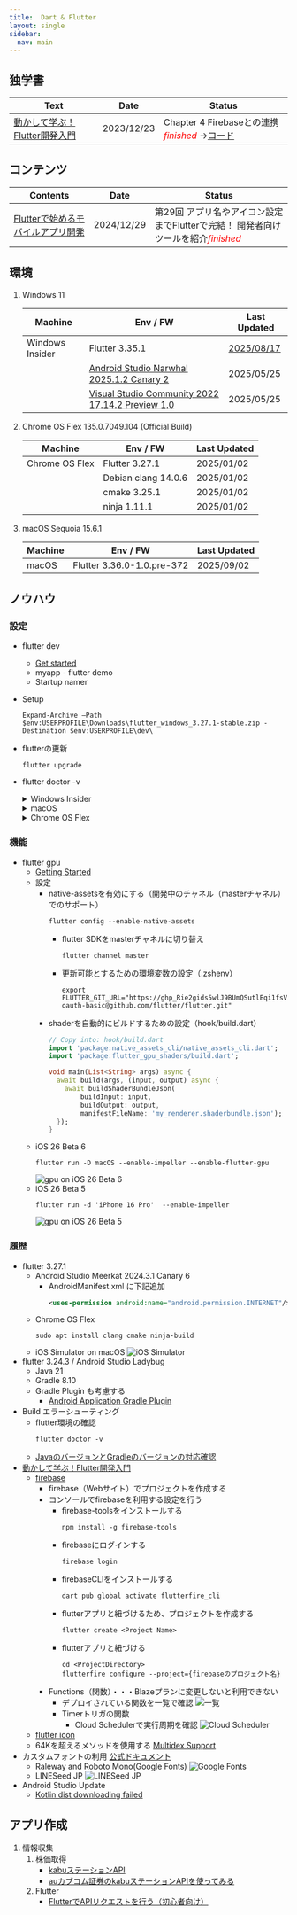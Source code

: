 ```yaml
---
title:  Dart & Flutter
layout: single
sidebar:
  nav: main
---
```

##  独学書

  |Text                                                                                |Date      |Status
  |------------------------------------------------------------------------------------|----------|---
  |[動かして学ぶ！Flutter開発入門](https://www.shoeisha.co.jp/book/detail/9784798177366) |2023/12/23|Chapter 4 Firebaseとの連携 <span style="color: red;">*finished*</span> ->[コード](https://github.com/Tatsukiyoshi/Weekend_Programming/tree/main/flutter/introduction)

##  コンテンツ

  |Contents                                                                        |Date      |Status
  |--------------------------------------------------------------------------------|----------|---
  |[Flutterで始めるモバイルアプリ開発](https://codezine.jp/article/corner/830)       |2024/12/29|第29回 アプリ名やアイコン設定までFlutterで完結！ 開発者向けツールを紹介<span style="color: red;">*finished*</span>

##  環境
  1. Windows 11

      |Machine        |Env / FW                                                              |Last Updated
      |---------------|----------------------------------------------------------------------|----------
      |Windows Insider|Flutter 3.35.1                                                        |[2025/08/17](https://docs.flutter.dev/release/release-notes)
      |               |[Android Studio Narwhal 2025.1.2 Canary 2](Kotlin#android-studio)     |2025/05/25
      |               |[Visual Studio Community 2022 17.14.2 Preview 1.0](NET)               |2025/05/25

  1. Chrome OS Flex 135.0.7049.104 (Official Build)

      |Machine        |Env / FW                     |Last Updated
      |---------------|-----------------------------|----------
      |Chrome OS Flex |Flutter 3.27.1               |2025/01/02
      |               |Debian clang 14.0.6          |2025/01/02
      |               |cmake 3.25.1                 |2025/01/02
      |               |ninja 1.11.1                 |2025/01/02

  1.  macOS Sequoia 15.6.1

      |Machine        |Env / FW                     |Last Updated
      |---------------|-----------------------------|----------
      |macOS          |Flutter 3.36.0-1.0.pre-372   |2025/09/02

##  ノウハウ
### 設定
  - flutter dev
    -  [Get started](https://docs.flutter.dev/get-started/install)
    -  myapp - flutter demo
    -  Startup namer
  - Setup
    ```
    Expand-Archive –Path $env:USERPROFILE\Downloads\flutter_windows_3.27.1-stable.zip -Destination $env:USERPROFILE\dev\
    ```
  - flutterの更新
    ```
    flutter upgrade
    ```
  - flutter doctor -v
    <details>
    <summary>
    Windows Insider
    </summary>

    ```
    [√] Flutter (Channel stable, 3.35.1, on Microsoft Windows [Version 10.0.26220.5790], locale ja-JP) [538ms]
        • Flutter version 3.35.1 on channel stable at C:\Users\taish\dev\flutter
        • Upstream repository https://github.com/flutter/flutter.git
        • Framework revision 20f8274939 (3 weeks ago), 2025-08-14 10:53:09 -0700
        • Engine revision 1e9a811bf8
        • Dart version 3.9.0
        • DevTools version 2.48.0
        • Feature flags: enable-web, enable-linux-desktop, enable-macos-desktop, enable-windows-desktop, enable-android, enable-ios,
          cli-animations, enable-lldb-debugging

    [√] Windows Version (Windows 11 or higher, 25H2, 2009) [1,565ms]

    [√] Android toolchain - develop for Android devices (Android SDK version 36.1.0-rc1) [3.4s]
        • Android SDK at C:\Users\taish\AppData\Local\Android\Sdk
        • Emulator version 36.2.7.0 (build_id 14033747) (CL:N/A)
        • Platform android-CANARY, build-tools 36.1.0-rc1
        • ANDROID_HOME = C:\Users\taish\AppData\Local\Android\Sdk
        • Java binary at: D:\Program Files\Android\Android Studio\jbr\bin\java
          This is the JDK bundled with the latest Android Studio installation on this machine.
          To manually set the JDK path, use: `flutter config --jdk-dir="path/to/jdk"`.
        • Java version OpenJDK Runtime Environment (build 21.0.8+-14018985-b1038.68)
        • All Android licenses accepted.

    [√] Chrome - develop for the web [300ms]
        • Chrome at C:\Program Files\Google\Chrome\Application\chrome.exe

    [√] Visual Studio - develop Windows apps (Visual Studio Community 2022 17.14.13 Preview 1.0) [299ms]
        • Visual Studio at D:\Program Files\Microsoft Visual Studio\2022\Preview
        • Visual Studio Community 2022 version 17.14.36414.22
        • The current Visual Studio installation is a pre-release version. It may not be supported by Flutter yet.
        • Windows 10 SDK version 10.0.26100.0

    [√] Android Studio (version 2025.1.4) [99ms]
        • Android Studio at D:\Program Files\Android\Android Studio
        • Flutter plugin can be installed from:
          https://plugins.jetbrains.com/plugin/9212-flutter
        • Dart plugin can be installed from:
          https://plugins.jetbrains.com/plugin/6351-dart
        • Java version OpenJDK Runtime Environment (build 21.0.8+-14018985-b1038.68)

    [√] IntelliJ IDEA Ultimate Edition (version 2025.2) [98ms]
        • IntelliJ at C:\Program Files\JetBrains\IntelliJ IDEA 252.23892.248
        • Flutter plugin version 85.3.2
        • Dart plugin version 252.25557.23

    [√] VS Code (version 1.103.2) [12ms]
        • VS Code at C:\Users\taish\AppData\Local\Programs\Microsoft VS Code
        • Flutter extension version 3.118.0

    [√] Connected device (3 available) [2.4s]
        • Windows (desktop) • windows • windows-x64    • Microsoft Windows [Version 10.0.26220.5790]
        • Chrome (web)      • chrome  • web-javascript • Google Chrome 139.0.7258.155
        • Edge (web)        • edge    • web-javascript • Microsoft Edge 140.0.3485.54

    [√] Network resources [1,102ms]
        • All expected network resources are available.

    • No issues found!
    ```
    </details>

    <details>
    <summary>
    macOS
    </summary>

    ```
    [✓] Flutter (Channel master, 3.36.0-1.0.pre-372, on macOS 15.6.1 24G90 darwin-arm64, locale ja-JP) [1,504ms]
        • Flutter version 3.36.0-1.0.pre-372 on channel master at /Users/taishow2024/src/flutter
        • Upstream repository https://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:x-oauth-basic@github.com/flutter/flutter.git
        • FLUTTER_GIT_URL = https://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:x-oauth-basic@github.com/flutter/flutter.git
        • Framework revision 9e433cb596 (7 hours ago), 2025-09-01 16:07:43 -0400
        • Engine revision 9e433cb596
        • Dart version 3.10.0 (build 3.10.0-158.0.dev)
        • DevTools version 2.50.0
        • Feature flags: enable-web, enable-linux-desktop, enable-macos-desktop, enable-windows-desktop, enable-android, enable-ios, cli-animations,
          enable-native-assets, omit-legacy-version-file, enable-lldb-debugging

    [✓] Android toolchain - develop for Android devices (Android SDK version 36.1.0-rc1) [1,680ms]
        • Android SDK at /Users/taishow2024/Library/Android/sdk
        • Emulator version 36.1.9.0 (build_id 13823996) (CL:N/A)
        • Platform android-36, build-tools 36.1.0-rc1
        • Java binary at: /Applications/Android Studio.app/Contents/jbr/Contents/Home/bin/java
          This is the JDK bundled with the latest Android Studio installation on this machine.
          To manually set the JDK path, use: `flutter config --jdk-dir="path/to/jdk"`.
        • Java version OpenJDK Runtime Environment (build 21.0.6+-13391695-b895.109)
        • All Android licenses accepted.

    [✓] Xcode - develop for iOS and macOS (Xcode 26.0) [1,525ms]
        • Xcode at /Applications/Xcode-beta.app/Contents/Developer
        • Build 17A5305f
        • CocoaPods version 1.16.2

    [✓] Chrome - develop for the web [6ms]
        • Chrome at /Applications/Google Chrome.app/Contents/MacOS/Google Chrome

    [✓] Connected device (4 available) [7.5s]
        • sdk gphone64 arm64 (mobile) • emulator-5554                        • android-arm64  • Android 16 (API 36) (emulator)
        • iPhone 16 Pro (mobile)      • 105561CA-56A3-4CE1-923F-682DBDD99B52 • ios            • com.apple.CoreSimulator.SimRuntime.iOS-26-0 (simulator)
        • macOS (desktop)             • macos                                • darwin-arm64   • macOS 15.6.1 24G90 darwin-arm64
        • Chrome (web)                • chrome                               • web-javascript • Google Chrome 139.0.7258.155

    [✓] Network resources [297ms]
        • All expected network resources are available.

    • No issues found!
    ```
    </details>

    <details>
    <summary>
    Chrome OS Flex
    </summary>

    ```
    [✓] Flutter (Channel stable, 3.27.1, on Debian GNU/Linux 12 (bookworm) 6.6.54-05528-gdd4efe62d86b, locale en_US.UTF-8)
        • Flutter version 3.27.1 on channel stable at /home/taishow2006/src/flutter
        • Upstream repository https://github.com/flutter/flutter.git
        • Framework revision 17025dd882 (2 weeks ago), 2024-12-17 03:23:09 +0900
        • Engine revision cb4b5fff73
        • Dart version 3.6.0
        • DevTools version 2.40.2

    [✗] Android toolchain - develop for Android devices
        ✗ Unable to locate Android SDK.
          Install Android Studio from: https://developer.android.com/studio/index.html
          On first launch it will assist you in installing the Android SDK components.
          (or visit https://flutter.dev/to/linux-android-setup for detailed instructions).
          If the Android SDK has been installed to a custom location, please use
          `flutter config --android-sdk` to update to that location.


    [✗] Chrome - develop for the web (Cannot find Chrome executable at google-chrome)
        ! Cannot find Chrome. Try setting CHROME_EXECUTABLE to a Chrome executable.

    [✓] Linux toolchain - develop for Linux desktop
        • Debian clang version 14.0.6
        • cmake version 3.25.1
        • ninja version 1.11.1
        • pkg-config version 1.8.1

    [!] Android Studio (not installed)
        • Android Studio not found; download from https://developer.android.com/studio/index.html
          (or visit https://flutter.dev/to/linux-android-setup for detailed instructions).

    [✓] VS Code (version 1.96.2)
        • VS Code at /usr/share/code
        • Flutter extension version 3.102.0

    [✓] Connected device (1 available)
        • Linux (desktop) • linux • linux-x64 • Debian GNU/Linux 12 (bookworm) 6.6.54-05528-gdd4efe62d86b

    [✓] Network resources
        • All expected network resources are available.

    ! Doctor found issues in 3 categories.
    ```
    </details>
### 機能
  - flutter gpu
    - [Getting Started](https://medium.com/flutter/getting-started-with-flutter-gpu-f33d497b7c11)
    - 設定
      - native-assetsを有効にする（開発中のチャネル（masterチャネル）でのサポート）
        ```
        flutter config --enable-native-assets
        ```
        - flutter SDKをmasterチャネルに切り替え
          ```
          flutter channel master
          ```
        - 更新可能とするための環境変数の設定（.zshenv）
          ```
          export FLUTTER_GIT_URL="https://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:x-oauth-basic@github.com/flutter/flutter.git"
          ```
      - shaderを自動的にビルドするための設定（hook/build.dart）
        ```dart
        // Copy into: hook/build.dart
        import 'package:native_assets_cli/native_assets_cli.dart';
        import 'package:flutter_gpu_shaders/build.dart';

        void main(List<String> args) async {
          await build(args, (input, output) async {
            await buildShaderBundleJson(
                buildInput: input,
                buildOutput: output,
                manifestFileName: 'my_renderer.shaderbundle.json');
          });
        }
        ```
    - iOS 26 Beta 6
      ```
      flutter run -D macOS --enable-impeller --enable-flutter-gpu
      ```
      ![gpu on iOS 26 Beta 6](/images/flutter/20250820_gpu_iOS26_Beta6.png)
    - iOS 26 Beta 5
      ```
      flutter run -d 'iPhone 16 Pro'  --enable-impeller
      ```
      ![gpu on iOS 26 Beta 5](/images/flutter/20250811_gpu_iOS26_Beta5.png)
### 履歴
  - flutter 3.27.1
    - Android Studio Meerkat 2024.3.1 Canary 6
      - AndroidManifest.xml に下記追加
        ```xml
        <uses-permission android:name="android.permission.INTERNET"/>
        ```
    - Chrome OS Flex
      ```
      sudo apt install clang cmake ninja-build
      ```
    - iOS Simulator on macOS
      ![iOS Simulator](/images/flutter/20241229_iOS_Simulator.png)
  - flutter 3.24.3 / Android Studio Ladybug
    - Java 21
    - Gradle 8.10
    - Gradle Plugin も考慮する
      - [Android Application Gradle Plugin](https://mvnrepository.com/artifact/com.android.application)
  - Build エラーシューティング
    - flutter環境の確認
      ```
      flutter doctor -v
      ```
    - [JavaのバージョンとGradleのバージョンの対応確認](https://docs.gradle.org/current/userguide/compatibility.html#java)
  - [動かして学ぶ！Flutter開発入門](https://www.shoeisha.co.jp/book/detail/9784798177366)
    - [firebase](https://firebase.google.com)
      - firebase（Webサイト）でプロジェクトを作成する
      - コンソールでfirebaseを利用する設定を行う
        - firebase-toolsをインストールする
          ```
          npm install -g firebase-tools
          ```
        - firebaseにログインする
          ```
          firebase login
          ```
        - firebaseCLIをインストールする
          ```
          dart pub global activate flutterfire_cli
          ```
        - flutterアプリと紐づけるため、プロジェクトを作成する
          ```
          flutter create <Project Name>
          ```
        - flutterアプリと紐づける
          ```
          cd <ProjectDirectory>
          flutterfire configure --project={firebaseのプロジェクト名}
          ```
      - Functions（関数）・・・Blazeプランに変更しないと利用できない
        - デプロイされている関数を一覧で確認
          ![一覧](/images/flutter/20231202_firebase_functions.png)
        - Timerトリガの関数
          - Cloud Schedulerで実行周期を確認
            ![Cloud Scheduler](/images/flutter/20231202_firebase_timer_trigger_functions.png)
    - [flutter icon](https://icons8.jp/icons/set/flutter)
    - 64Kを超えるメソッドを使用する
      [Multidex Support](https://docs.flutter.dev/deployment/android#enabling-multidex-support)
  - カスタムフォントの利用
    [公式ドキュメント](https://docs.flutter.dev/cookbook/design/fonts)
    - Raleway and Roboto Mono(Google Fonts)
      ![Google Fonts](/images/flutter/Custom_Fonts_Google.png)
    - LINESeed JP
      ![LINESeed JP](/images/flutter/Custom_Fonts_LINE.png)
  - Android Studio Update
    - [Kotlin dist downloading failed](https://github.com/flutter/flutter/issues/126248)

##  アプリ作成
  1.  情報収集
      1.  株価取得
          -   [kabuステーションAPI](https://kabu.com/company/lp/lp90.html)
          -   [auカブコム証券のkabuステーションAPIを使ってみる](https://qiita.com/hmdsg/items/c6842fe87ec4e0365241)
      1.  Flutter
          -   [FlutterでAPIリクエストを行う（初心者向け）](https://qiita.com/kitanote/items/c4282b0112fa9d27dcd2)
